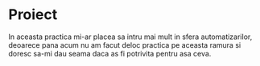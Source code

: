 # Proiect
In aceasta practica mi-ar placea sa intru mai mult in sfera automatizarilor, deoarece pana acum nu am facut deloc practica pe aceasta ramura si doresc sa-mi dau seama daca as fi potrivita pentru asa ceva. 
